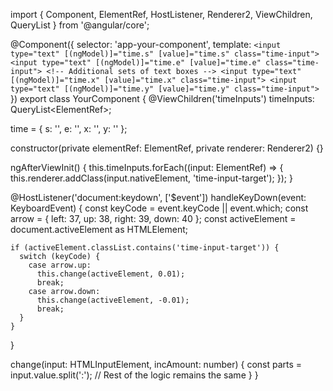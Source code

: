 import { Component, ElementRef, HostListener, Renderer2, ViewChildren, QueryList } from '@angular/core';

@Component({
  selector: 'app-your-component',
  template: `
    <input type="text" [(ngModel)]="time.s" [value]="time.s" class="time-input">
    <input type="text" [(ngModel)]="time.e" [value]="time.e" class="time-input">
    <!-- Additional sets of text boxes -->
    <input type="text" [(ngModel)]="time.x" [value]="time.x" class="time-input">
    <input type="text" [(ngModel)]="time.y" [value]="time.y" class="time-input">
  `
})
export class YourComponent {
  @ViewChildren('timeInputs') timeInputs: QueryList<ElementRef<HTMLInputElement>>;

  time = {
    s: '',
    e: '',
    x: '',
    y: ''
  };

  constructor(private elementRef: ElementRef, private renderer: Renderer2) {}

  ngAfterViewInit() {
    this.timeInputs.forEach((input: ElementRef<HTMLInputElement>) => {
      this.renderer.addClass(input.nativeElement, 'time-input-target');
    });
  }

  @HostListener('document:keydown', ['$event'])
  handleKeyDown(event: KeyboardEvent) {
    const keyCode = event.keyCode || event.which;
    const arrow = { left: 37, up: 38, right: 39, down: 40 };
    const activeElement = document.activeElement as HTMLElement;

    if (activeElement.classList.contains('time-input-target')) {
      switch (keyCode) {
        case arrow.up:
          this.change(activeElement, 0.01);
          break;
        case arrow.down:
          this.change(activeElement, -0.01);
          break;
      }
    }
  }

  change(input: HTMLInputElement, incAmount: number) {
    const parts = input.value.split(':');
    // Rest of the logic remains the same
  }
}
